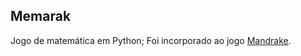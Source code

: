 ## Memarak
Jogo de matemática em Python;
Foi incorporado ao jogo [Mandrake](https://github.com/VP1147/mandrake). 

